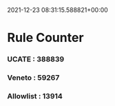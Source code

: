 2021-12-23 08:31:15.588821+00:00
# Rule Counter 
 ### UCATE : 388839

 ### Veneto : 59267

 ### Allowlist : 13914